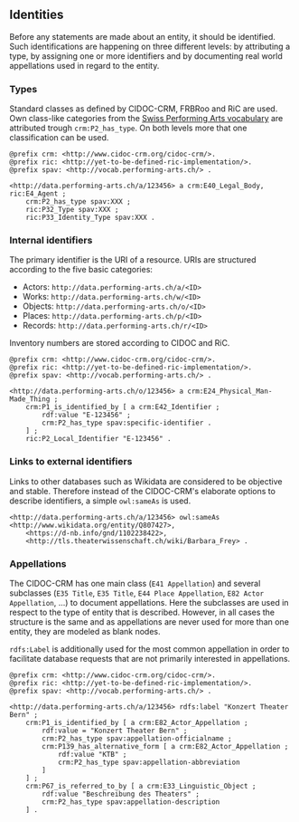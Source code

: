 ## Identities

Before any statements are made about an entity, it should be identified. Such identifications are happening on three different levels: by attributing a type, by assigning one or more identifiers and by documenting real world appellations used in regard to the entity.

### Types

Standard classes as defined by CIDOC-CRM, FRBRoo and RiC are used. Own class-like categories from the [Swiss Performing Arts vocabulary](https://sapa.github.io/spa-vocabulary/) are attributed trough `crm:P2_has_type`. On both levels more that one classification can be used.

```ttl
@prefix crm: <http://www.cidoc-crm.org/cidoc-crm/>.
@prefix ric: <http://yet-to-be-defined-ric-implementation/>.
@prefix spav: <http://vocab.performing-arts.ch/> .

<http://data.performing-arts.ch/a/123456> a crm:E40_Legal_Body, ric:E4_Agent ;
	crm:P2_has_type spav:XXX ;
	ric:P32_Type spav:XXX ;
	ric:P33_Identity_Type spav:XXX .
```

<!-- TODO: Rethink RiC types. -->

### Internal identifiers

The primary identifier is the URI of a resource. URIs are structured according to the five basic categories:

* Actors: `http://data.performing-arts.ch/a/<ID>`
* Works: `http://data.performing-arts.ch/w/<ID>`
* Objects: `http://data.performing-arts.ch/o/<ID>`
* Places: `http://data.performing-arts.ch/p/<ID>`
* Records: `http://data.performing-arts.ch/r/<ID>`

<!-- TODO: Do the categories need separate prefixes or can the ids simply start with the category letter? a-id -->

Inventory numbers are stored according to CIDOC and RiC.

```ttl
@prefix crm: <http://www.cidoc-crm.org/cidoc-crm/>.
@prefix ric: <http://yet-to-be-defined-ric-implementation/>.
@prefix spav: <http://vocab.performing-arts.ch/> .

<http://data.performing-arts.ch/o/123456> a crm:E24_Physical_Man-Made_Thing ;
	crm:P1_is_identified_by [ a crm:E42_Identifier ;
		rdf:value "E-123456" ;
		crm:P2_has_type spav:specific-identifier .
	] ;
	ric:P2_Local_Identifier "E-123456" .
```

### Links to external identifiers

Links to other databases such as Wikidata are considered to be objective and stable. Therefore instead of the CIDOC-CRM's elaborate options to describe identifiers, a simple `owl:sameAs` is used.

```ttl
<http://data.performing-arts.ch/a/123456> owl:sameAs <http://www.wikidata.org/entity/Q807427>, 
	<https://d-nb.info/gnd/1102238422>, 
	<http://tls.theaterwissenschaft.ch/wiki/Barbara_Frey> .
```

<!-- TODO: This does not allow to look for external identifiers based on categories easily. Provide SPARQL code to show all Wikidata-Entries? Or use `42 Identifier` with type Wikidata? -->

### Appellations

The CIDOC-CRM has one main class (`E41 Appellation`) and several subclasses (`E35 Title`, `E35 Title`, `E44 Place Appellation`, `E82 Actor Appellation`, ...) to document appellations. Here the subclasses are used in respect to the type of entity that is described. However, in all cases the structure is the same and as appellations are never used for more than one entity, they are modeled as blank nodes.

`rdfs:Label` is additionally used for the most common appellation in order to facilitate database requests that are not primarily interested in appellations.

```ttl
@prefix crm: <http://www.cidoc-crm.org/cidoc-crm/>.
@prefix ric: <http://yet-to-be-defined-ric-implementation/>.
@prefix spav: <http://vocab.performing-arts.ch/> .

<http://data.performing-arts.ch/a/123456> rdfs:label "Konzert Theater Bern" ;
	crm:P1_is_identified_by [ a crm:E82_Actor_Appellation ;
		rdf:value = "Konzert Theater Bern" ;
		crm:P2_has_type spav:appellation-officialname ;
		crm:P139_has_alternative_form [ a crm:E82_Actor_Appellation ;
			rdf:value "KTB" ;
			crm:P2_has_type spav:appellation-abbreviation
		]
	] ;
	crm:P67_is_referred_to_by [ a crm:E33_Linguistic_Object ;
		rdf:value "Beschreibung des Theaters" ;
		crm:P2_has_type spav:appellation-description
	] .
```

<!-- TODO: provide example with times -->

<!-- TODO: How to handle different languages? -->

<!-- TODO: Other examples, e.g. for work titles? -->

